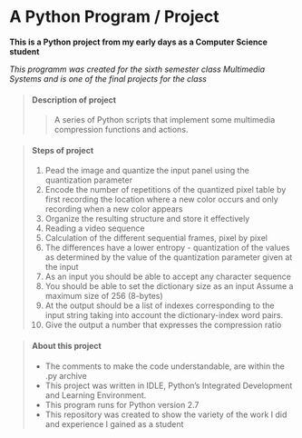 # A Python Program / Project

**This is a Python project from my early days as a Computer Science student**

_This programm was created for the sixth semester class Multimedia Systems
and is one of the final projects for the class_

> #### Description of project
>
>>A series of Python scripts that implement some multimedia compression functions and actions.
>

> #### Steps of project
>
> 1. Ρead the image and quantize the input panel using the quantization parameter
> 2. Εncode the number of repetitions of the quantized pixel table by first recording the location where a new color occurs and only recording when a new color appears
> 3. Οrganize the resulting structure and store it effectively
> 4. Reading a video sequence
> 5. Calculation of the different sequential frames, pixel by pixel
> 6. The differences have a lower entropy - quantization of the values as determined by the value of the quantization parameter given at the input
> 7. As an input you should be able to accept any character sequence
> 8. You should be able to set the dictionary size as an input Assume a maximum size of 256 (8-bytes)
> 9. At the output should be a list of indexes corresponding to the input string taking into account the dictionary-index word pairs.
> 10. Give the output a number that expresses the compression ratio

> #### About this project
>
> - The comments to make the code understandable, are within the .py archive
> - This project was written in IDLE, Python’s Integrated Development and Learning Environment.
> - This program runs for Python version 2.7
> - This repository was created to show the variety of the work I did and experience I gained as a student
>

